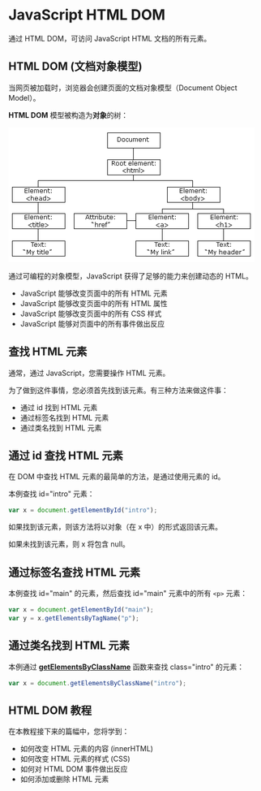 # JavaScript HTML DOM

通过 HTML DOM，可访问 JavaScript HTML 文档的所有元素。

## HTML DOM (文档对象模型)

当网页被加载时，浏览器会创建页面的文档对象模型（Document Object Model）。 

**HTML DOM** 模型被构造为**对象**的树：

![HTML DOM ](img/pic_htmltree.gif "HTML DOM ")

通过可编程的对象模型，JavaScript 获得了足够的能力来创建动态的 HTML。 

- JavaScript 能够改变页面中的所有 HTML 元素
- JavaScript 能够改变页面中的所有 HTML 属性
- JavaScript 能够改变页面中的所有 CSS 样式
- JavaScript 能够对页面中的所有事件做出反应

## 查找 HTML 元素

通常，通过 JavaScript，您需要操作 HTML 元素。

为了做到这件事情，您必须首先找到该元素。有三种方法来做这件事：

- 通过 id 找到 HTML 元素
- 通过标签名找到 HTML 元素
- 通过类名找到 HTML 元素

## 通过 id 查找 HTML 元素

在 DOM 中查找 HTML 元素的最简单的方法，是通过使用元素的 id。

本例查找 id="intro" 元素：

<!--sec data-title="实例" data-filename="_dom_getelementbyid" ces-->
```javascript
var x = document.getElementById("intro");
```
<!--endsec-->

如果找到该元素，则该方法将以对象（在 x 中）的形式返回该元素。

如果未找到该元素，则 x 将包含 null。

## 通过标签名查找 HTML 元素

本例查找 id="main" 的元素，然后查找 id="main" 元素中的所有 `<p>`  元素：

<!--sec data-title="实例" data-filename="_dom_getelementsbytagname" ces-->
```javascript
var x = document.getElementById("main");
var y = x.getElementsByTagName("p");
```
<!--endsec-->

## 通过类名找到 HTML 元素

本例通过 **<a TARGET="_blank" HREF="../jsref/met-document-getelementsbyclassname.html">getElementsByClassName</a>** 函数来查找 class="intro" 的元素：

<!--sec data-title="实例" data-filename="_dom_getelementsbyclassname" ces-->
```javascript
var x = document.getElementsByClassName("intro");
```
<!--endsec-->

## HTML DOM 教程

在本教程接下来的篇幅中，您将学到：

- 如何改变 HTML 元素的内容 (innerHTML)
- 如何改变 HTML 元素的样式 (CSS)
- 如何对 HTML DOM 事件做出反应
- 如何添加或删除 HTML 元素


